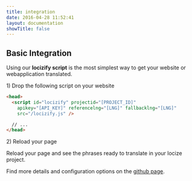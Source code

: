 ```yaml
---
title: integration
date: 2016-04-28 11:52:41
layout: documentation
showTitle: false
---
```


## Basic Integration

Using our **locizify script** is the most simplest way to get your website or webapplication translated.

<p class="headline">1) Drop the following script on your website</p>


```html
<head>
  <script id="locizify" projectid="[PROJECT_ID]"
    apikey="[API_KEY]" referencelng="[LNG]" fallbacklng="[LNG]"
    src="/locizify.js" />

  // ...
</head>
```

<p class="headline">2) Reload your page</p>

Reload your page and see the phrases ready to translate in your locize project.

Find more details and configuration options on the [github page](https://github.com/locize/locizify).
